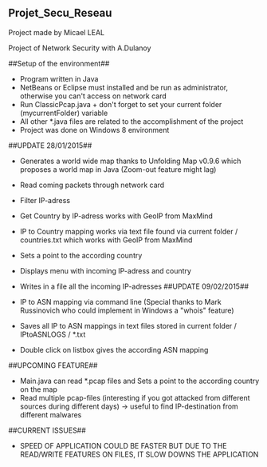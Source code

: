 ## Projet_Secu_Reseau ##

Project made by Micael LEAL

Project of Network Security with A.Dulanoy

##Setup of the environment##

- Program written in Java
- NetBeans or Eclipse must installed and be run as administrator, otherwise you can't access on network card
- Run ClassicPcap.java + don't forget to set your current folder (mycurrentFolder) variable
- All other *.java files are related to the accomplishment of the project
- Project was done on Windows 8 environment

##UPDATE 28/01/2015##

- Generates a world wide map thanks to Unfolding Map v0.9.6 which proposes a world map in Java (Zoom-out feature might lag)
- Read coming packets through network card
- Filter IP-adress
- Get Country by IP-adress works with GeoIP from MaxMind
- IP to Country mapping works via text file found via current folder / countries.txt which works with GeoIP from MaxMind
- Sets a point to the according country
- Displays menu with incoming IP-adress and country

- Writes in a file all the incoming IP-adresses
##UPDATE 09/02/2015##

- IP to ASN mapping via command line (Special thanks to Mark Russinovich who could implement in Windows a "whois" feature)
- Saves all IP to ASN mappings in text files stored in current folder / IPtoASNLOGS / *.txt
- Double click on listbox gives the according ASN mapping

##UPCOMING FEATURE##

- Main.java can read *.pcap files and Sets a point to the according country on the map
- Read multiple pcap-files (interesting if you got attacked from different sources during different days)
  -> useful to find IP-destination from different malwares

##CURRENT ISSUES##

- SPEED OF APPLICATION COULD BE FASTER BUT DUE TO THE READ/WRITE FEATURES ON FILES, IT SLOW DOWNS THE APPLICATION
